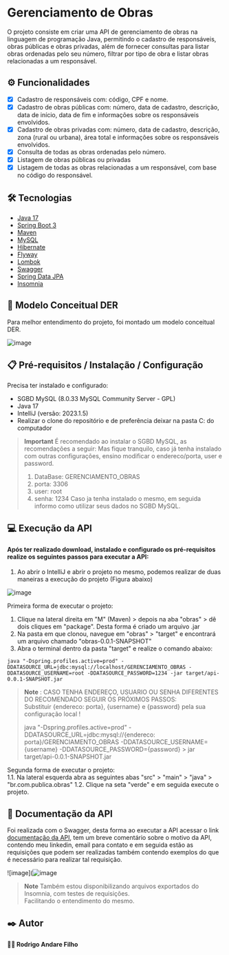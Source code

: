 # Gerenciamento de Obras
O projeto consiste em criar uma API de gerenciamento de obras na linguagem de programação Java, permitindo o cadastro de responsáveis, obras públicas e obras privadas, além de fornecer consultas para listar obras ordenadas pelo seu número, filtrar por tipo de obra e listar obras relacionadas a um responsável.

## ⚙️ Funcionalidades
- [x] Cadastro de responsáveis com: código, CPF e nome.
- [x] Cadastro de obras públicas com: número, data de cadastro, descrição, data de início, data de fim e informações sobre os responsáveis envolvidos.
- [x] Cadastro de obras privadas com: número, data de cadastro, descrição, zona (rural ou urbana), área total e informações sobre os responsáveis envolvidos.
- [x] Consulta de todas as obras ordenadas pelo número.
- [x] Listagem de obras públicas ou privadas
- [x] Listagem de todas as obras relacionadas a um responsável, com base no código do responsável.

## 🛠️ Tecnologias
* [Java 17](https://www.oracle.com/java/)
* [Spring Boot 3](https://spring.io/projects/spring-boot)
* [Maven](https://maven.apache.org/)
* [MySQL](https://www.mysql.com/)
* [Hibernate](https://hibernate.org/)
* [Flyway](https://flywaydb.org/)
* [Lombok](https://projectlombok.org/)
* [Swagger](https://swagger.io/)
* [Spring Data JPA](https://spring.io/projects/spring-data-jpa)
* [Insomnia](https://insomnia.rest/)

## 📖 Modelo Conceitual DER
Para melhor entendimento do projeto, foi montado um modelo conceitual DER.

![image](https://github.com/rodrigoandarefilho/GerenciamentoObras/assets/32442551/6c244706-7218-4565-b6e2-35a6ed59f7e3)

## 📋 Pré-requisitos / Instalação / Configuração
Precisa ter instalado e configurado:

* SGBD MySQL (8.0.33 MySQL Community Server - GPL)
* Java 17
* IntelliJ (versão: 2023.1.5)
* Realizar o clone do repositório e de preferência deixar na pasta C: do computador

> **Important**
> É recomendado ao instalar o SGBD MySQL, as recomendações a seguir:
> Mas fique tranquilo, caso já tenha instalado com outras configurações, ensino modificar o endereco/porta, user e password.
> 1. DataBase: GERENCIAMENTO_OBRAS
> 2. porta: 3306  
> 3. user: root  
> 4. senha: 1234
> Caso ja tenha instalado o mesmo, em seguida informo como utilizar seus dados no SGBD MySQL.

## 💻 Execução da API
#### Após ter realizado download, instalado e configurado os pré-requisitos realize os seguintes passos para executar a API:
1. Ao abrir o IntelliJ e abrir o projeto no mesmo, podemos realizar de duas maneiras a execução do projeto (Figura abaixo)

![image](https://github.com/rodrigoandarefilho/GerenciamentoObras/assets/32442551/8d26a112-b252-427c-9240-a91e12339780)

Primeira forma de executar o projeto:
1. Clique na lateral direita em "M" (Maven) > depois na aba "obras" > dê dois cliques em "package". Desta forma é criado um arquivo .jar
2. Na pasta em que clonou, navegue em "obras" > "target" e encontrará um arquivo chamado "obras-0.0.1-SNAPSHOT"
3. Abra o terminal dentro da pasta "target" e realize o comando abaixo: </br>
````
java "-Dspring.profiles.active=prod" -DDATASOURCE_URL=jdbc:mysql://localhost/GERENCIAMENTO_OBRAS -DDATASOURCE_USERNAME=root -DDATASOURCE_PASSWORD=1234 -jar target/api-0.0.1-SNAPSHOT.jar

````
> **Note**
> : CASO TENHA ENDEREÇO, USUARIO OU SENHA DIFERENTES DO RECOMENDADO SEGUIR OS PRÓXIMOS PASSOS: </br>
> Substituir {endereco: porta}, {username} e {password} pela sua configuração local ! </br>
>
> java "-Dspring.profiles.active=prod" -DDATASOURCE_URL=jdbc:mysql://{endereco: porta}/GERENCIAMENTO_OBRAS -DDATASOURCE_USERNAME={username} -DDATASOURCE_PASSWORD={password} > jar target/api-0.0.1-SNAPSHOT.jar

Segunda forma de executar o projeto:</br>
1.1. Na lateral esquerda abra as seguintes abas "src" > "main" > "java" > "br.com.publica.obras"
1.2. Clique na seta "verde" e em seguida execute o projeto.

## 📃 Documentação da API
Foi realizada com o Swagger, desta forma ao executar a API acessar o link [documentação da API](http://localhost:8080/swagger-ui/index.html#),
tem um breve comentário sobre o motivo da API, contendo meu linkedin, email para contato e em seguida estão as requisições que podem ser realizadas também contendo exemplos do que é necessário para realizar tal requisição.

![image](![image](https://github.com/rodrigoandarefilho/GerenciamentoObras/assets/32442551/de45552b-6b4b-4d2d-954f-4224e2a56de1)

> **Note**
> Também estou disponibilizando arquivos exportados do Insomnia, com testes de requisições.</br>
> Facilitando o entendimento do mesmo.

## ✒️ Autor
#### 🧑‍💻 Rodrigo Andare Filho








